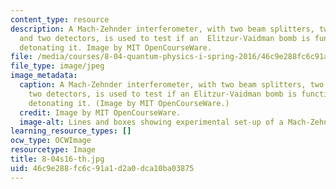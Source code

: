 ```yaml
---
content_type: resource
description: A Mach-Zehnder interferometer, with two beam splitters, two mirrors,
  and two detectors, is used to test if an  Elitzur-Vaidman bomb is functional without
  detonating it. Image by MIT OpenCourseWare.
file: /media/courses/8-04-quantum-physics-i-spring-2016/46c9e288fc6c91a1d2a0dca10ba03875_8-04s16-th.jpg
file_type: image/jpeg
image_metadata:
  caption: A Mach-Zehnder interferometer, with two beam splitters, two mirrors, and
    two detectors, is used to test if an Elitzur-Vaidman bomb is functional without
    detonating it. (Image by MIT OpenCourseWare.)
  credit: Image by MIT OpenCourseWare.
  image-alt: Lines and boxes showing experimental set-up of a Mach-Zehnder interferometer.
learning_resource_types: []
ocw_type: OCWImage
resourcetype: Image
title: 8-04s16-th.jpg
uid: 46c9e288-fc6c-91a1-d2a0-dca10ba03875
---
```

